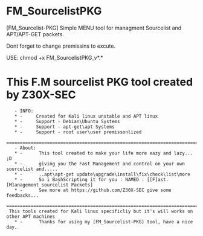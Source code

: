 # FM_SourcelistPKG
[FM_Sourcelist-PKG] Simple MENU tool for managment Sourcelist and APT/APT-GET packets.

Dont forget to change premissins to excute.

USE: chmod +x FM_SourcelistPKG_v*.* 

This F.M sourcelist PKG tool created by Z30X-SEC
=================================================
       - INFO:
       * -     Created for Kali linux unstable and APT linux
       * -     Support - Debian\Ubuntu Systems
       * -     Support - apt-get\apt Systems
       * -     Support - root user\user premissonlized
      ============================================================================
       - About:
       * -      This tool created to make your life more eazy and lazy... ;D
       * -      giving you the Fast Management and control on your own sourcelist and.....
       * -      ..apt\apt-get update\upgrade\install\fix\check\list\more
       * -      So i BashScripting it for you : NAMED : [[F]ast.[M]anagement sourcelist Packets]
       * -      See more at https://github.com/Z30X-SEC give some feedbacks...
     =================================================================================
     This tools created for Kali linux specificliy but it's will works on other APT machines
       * -      Thanks for using my [FM_Sourcelist-PKG] tool, have a nice day.
